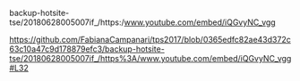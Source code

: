 

backup-hotsite-tse/20180628005007if_/https:/www.youtube.com/embed/iQGvyNC_vgg


https://github.com/FabianaCampanari/tps2017/blob/0365edfc82ae43d372c63c10a47c9d178879efc3/backup-hotsite-tse/20180628005007if_/https%3A/www.youtube.com/embed/iQGvyNC_vgg#L32
